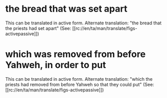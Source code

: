 # the bread that was set apart

This can be translated in active form. Alternate translation: "the bread that the priests had set apart" (See: [[rc://en/ta/man/translate/figs-activepassive]])

# which was removed from before Yahweh, in order to put

This can be translated in active form. Alternate translation: "which the priests had removed from before Yahweh so that they could put" (See: [[rc://en/ta/man/translate/figs-activepassive]])

